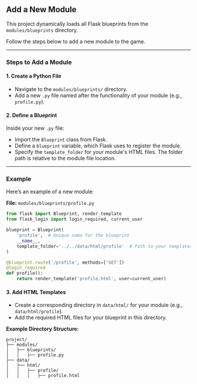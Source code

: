 ## Add a New Module

This project dynamically loads all Flask blueprints from the `modules/blueprints` directory. 

Follow the steps below to add a new module to the game.

---

### Steps to Add a Module

#### 1. Create a Python File
- Navigate to the `modules/blueprints/` directory.
- Add a new `.py` file named after the functionality of your module (e.g., `profile.py`).

#### 2. Define a Blueprint
Inside your new `.py` file:
- Import the `Blueprint` class from Flask.
- Define a `blueprint` variable, which Flask uses to register the module.
- Specify the `template_folder` for your module's HTML files. The folder path is relative to the module file location.

---

### Example
Here’s an example of a new module:

**File:** `modules/blueprints/profile.py`
```python
from flask import Blueprint, render_template
from flask_login import login_required, current_user

blueprint = Blueprint(
    'profile',  # Unique name for the blueprint
    __name__, 
    template_folder='../../data/html/profile'  # Path to your templates
)

@blueprint.route('/profile', methods=['GET'])
@login_required
def profile():
    return render_template('profile.html', user=current_user)
```

#### 3. Add HTML Templates
- Create a corresponding directory in `data/html/` for your module (e.g., `data/html/profile`).
- Add the required HTML files for your blueprint in this directory.

**Example Directory Structure:**

```
project/
├── modules/
│   ├── blueprints/
│   │   ├── profile.py
├── data/
│   ├── html/
│   │   ├── profile/
│   │   │   ├── profile.html
```